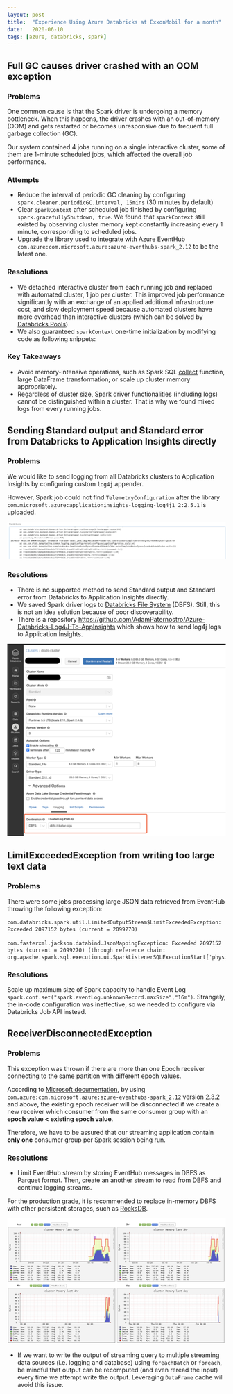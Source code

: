 ```yaml
---
layout: post
title:  "Experience Using Azure Databricks at ExxonMobil for a month"
date:   2020-06-10
tags: [azure, databricks, spark]
---
```

## Full GC causes driver crashed with an OOM exception

### Problems
One common cause is that the Spark driver is undergoing a memory bottleneck. When this happens, the driver crashes with an out-of-memory (OOM) and gets restarted or becomes unresponsive due to frequent full garbage collection (GC).  

Our system contained 4 jobs running on a single interactive cluster, some of them are 1-minute scheduled jobs, which affected the overall job performance.

### Attempts
- Reduce the interval of periodic GC cleaning by configuring `spark.cleaner.periodicGC.interval, 15mins` (30 minutes by default)
- Clear `sparkContext` after scheduled job finished by configuring `spark.gracefullyShutdown, true`. We found that `sparkContext` still existed by observing cluster memory kept constantly increasing every 1 minute, corresponding to scheduled jobs.
- Upgrade the library used to integrate with Azure EventHub `com.azure:com.microsoft.azure:azure-eventhubs-spark_2.12` to be the latest one.

### Resolutions
- We detached interactive cluster from each running job and replaced with automated cluster, 1 job per cluster. This improved job performance significantly with an exchange of an applied additional infrastructure cost, and slow deployment speed because automated clusters have more overhead than interactive clusters (which can be solved by [Databricks Pools](https://databricks.com/blog/2019/11/11/databricks-pools-speed-up-data-pipelines.html)).
- We also guaranteed `sparkContext` one-time initialization by modifying code as following snippets:

<script src="https://gist.github.com/raksit31667/d35fe9272b8d99d9537ceecef582fa70.js"></script>

### Key Takeaways
- Avoid memory-intensive operations, such as Spark SQL [collect](https://spark.apache.org/docs/latest/api/scala/org/apache/spark/sql/Dataset.html#collect():Array[T]) function, large DataFrame transformation; or scale up cluster memory appropriately.
- Regardless of cluster size, Spark driver functionalities (including logs) cannot be distinguished within a cluster. That is why we found mixed logs from every running jobs.


## Sending Standard output and Standard error from Databricks to Application Insights directly

### Problems
We would like to send logging from all Databricks clusters to Application Insights by configuring custom `log4j` appender.
<script src="https://gist.github.com/raksit31667/35519cc15087b21ef1d7daeb56cdaf9b.js"></script>
<script src="https://gist.github.com/raksit31667/6f349283fe5647969bc24a0d97a5a10f.js"></script>

However, Spark job could not find `TelemetryConfiguration` after the library `com.microsoft.azure:applicationinsights-logging-log4j1_2:2.5.1` is uploaded.

![Telemetry Exception](/assets/2020-06-26-telemetry-exception.png)

### Resolutions
- There is no supported method to send Standard output and Standard error from Databricks to Application Insights directly.
- We saved Spark driver logs to [Databricks File System](https://docs.databricks.com/data/databricks-file-system.html) (DBFS). Still, this is not an idea solution because of poor discoverability.
- There is a repository https://github.com/AdamPaternostro/Azure-Databricks-Log4J-To-AppInsights which shows how to send log4j logs to Application Insights.

![DBFS logging](/assets/2020-06-26-cluster-logging-dbfs.png)


## LimitExceededException from writing too large text data

### Problems
There were some jobs processing large JSON data retrieved from EventHub throwing the following exception:

```
com.databricks.spark.util.LimitedOutputStream$LimitExceededException: Exceeded 2097152 bytes (current = 2099270)

com.fasterxml.jackson.databind.JsonMappingException: Exceeded 2097152 bytes (current = 2099270) (through reference chain: org.apache.spark.sql.execution.ui.SparkListenerSQLExecutionStart['physicalPlanDescription'])
```

### Resolutions
Scale up maximum size of Spark capacity to handle Event Log `spark.conf.set("spark.eventLog.unknownRecord.maxSize","16m")`. 
Strangely, the in-code configuration was ineffective, so we needed to configure via Databricks Job API instead.

<script src="https://gist.github.com/raksit31667/5470694c946b943c8a6e786137a20632.js"></script>

<script src="https://gist.github.com/raksit31667/7c38d2c9a0c69de37c178455f6c48f81.js"></script>


## ReceiverDisconnectedException

### Problems
This exception was thrown if there are more than one Epoch receiver connecting to the same partition with different epoch values.

<script src="https://gist.github.com/raksit31667/6a4ee08031c1464bfb43f380eafee574.js"></script>

According to [Microsoft documentation](https://docs.microsoft.com/en-us/azure/event-hubs/event-hubs-event-processor-host#epoch), 
by using `com.azure:com.microsoft.azure:azure-eventhubs-spark_2.12` version 2.3.2 and above, the existing epoch receiver will be disconnected if we create a new receiver which consumer from the same consumer group with an **epoch value < existing epoch value**.

Therefore, we have to be assured that our streaming application contain **only one** consumer group per Spark session being run.

### Resolutions
- Limit EventHub stream by storing EventHub messages in DBFS as Parquet format. Then, create an another stream to read from DBFS and continue logging streams.

<script src="https://gist.github.com/raksit31667/9036fe8cadbe11c5da8a47e44360eb11.js"></script>

For the [production grade](https://docs.databricks.com/spark/latest/structured-streaming/production.html#optimize-performance-of-stateful-streaming-queries), it is recommended to replace in-memory DBFS with other persistent storages, such as [RocksDB](https://rocksdb.org/).

![DBFS logging](/assets/2020-06-29-databricks-monitoring.png)

- If we want to write the output of streaming query to multiple streaming data sources (i.e. logging and database) using `foreachBatch` or `foreach`, be mindful that output can be recomputed (and even reread the input) every time we attempt write the output. Leveraging `DataFrame` cache will avoid this issue.